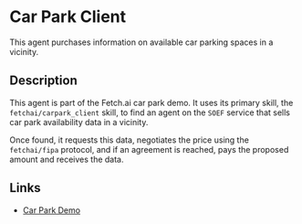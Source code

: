# Car Park Client

This agent purchases information on available car parking spaces in a vicinity.

## Description

This agent is part of the Fetch.ai car park demo. It uses its primary skill, the `fetchai/carpark_client` skill, to find an agent on the `SOEF` service that sells car park availability data in a vicinity. 

Once found, it requests this data, negotiates the price using the `fetchai/fipa` protocol, and if an agreement is reached, pays the proposed amount and receives the data. 

## Links

- <a href="https://docs.fetch.ai/aea/car-park-skills/" target="_blank">Car Park Demo</a>
